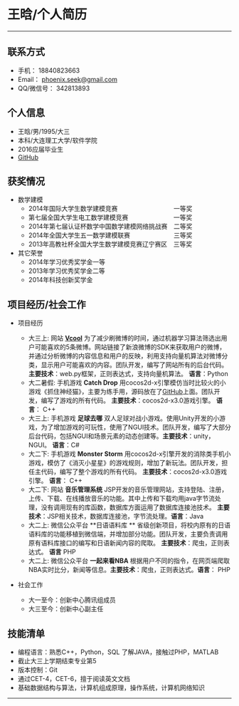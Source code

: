 # 王晗/个人简历

 

---
## 联系方式 ##

 - 手机： 18840823663
 - Email： phoenix.seek@gmail.com
 - QQ/微信号： 342813893

## 个人信息 ##

 - 王晗/男/1995/大三
 - 本科/大连理工大学/软件学院
 - 2016应届毕业生
 - [GitHub][1] 


## 获奖情况 ##

 - 数学建模
     - 2014年国际大学生数学建模竞赛&emsp;&emsp;&emsp;&emsp;&emsp;&emsp;&emsp;&emsp;&emsp;一等奖
     - 第七届全国大学生电工数学建模竞赛&emsp;&emsp;&emsp;&emsp;&emsp;&emsp;&emsp; 一等奖
     - 2014年第七届认证杯数学中国数学建模网络挑战赛&emsp;二等奖
     - 2014年全国大学生五一数学建模联赛&emsp;&emsp;&emsp;&emsp;&emsp;&emsp;&emsp;三等奖
     - 2013年高教社杯全国大学生数学建模竞赛辽宁赛区&emsp;三等奖
 - 其它荣誉
    - 2014年学习优秀奖学金一等
    - 2013年学习优秀奖学金二等
    - 2014年科技创新奖学金

## 项目经历/社会工作 ##
 - 项目经历
    - 大三上: 网站 **[Vcool][3]** 为了减少刷微博的时间，通过机器学习算法筛选出用户可能喜欢的5条微博。网站链接了新浪微博的SDK来获取用户的微博，并通过分析微博的内容信息和用户的反映，利用支持向量机算法对微博分类，显示用户可能喜欢的内容。团队开发，编写了网站所有的后台代码。**主要技术**：web.py框架，正则表达式，支持向量机算法。 **语言**：Python
    - 大二暑假: 手机游戏 **Catch Drop** 用cocos2d-x引擎模仿当时比较火的小游戏《抓住神经猫》，主要为练手用，源码放在了[GitHub][2]上面。团队开发，编写了游戏的所有代码。 **主要技术**：cocos2d-x3.0游戏引擎。 **语言**： C++
    - 大三上: 手机游戏 **足球去哪** 双人足球对战小游戏。使用Unity开发的小游戏，为了增加游戏的可玩性，使用了NGUI技术。团队开发，编写了大部分后台代码，包括NGUI和场景元素的动态创建等。**主要技术**：unity，NGUI。 **语言**：C#
    - 大二下: 手机游戏 **Monster Storm** 用cocos2d-x引擎开发的消除类手机小游戏，模仿了《消灭小星星》的游戏规则，增加了新玩法。团队开发，担任主代码，编写了整个游戏的所有代码。 **主要技术**：cocos2d-x3.0游戏引擎。 **语言**： C++
    - 大二下: 网站 **音乐管理系统** JSP开发的音乐管理网站，支持登陆、注册，上传、下载、在线播放音乐的功能。其中上传和下载均用java字节流处理，没有调用现有的库函数，数据库方面运用了数据库连接池技术。 **主要技术**：JSP相关技术，数据库连接池，字节流处理。**语言**：Java
    - 大二上: 微信公众平台 **日语语料库 ** 省级创新项目，将校内原有的日语语料库的功能移植到微信端，并增加部分功能。团队开发，主要负责调用原有语料库接口的编写和日语新闻内容的爬取。 **主要技术**：爬虫，正则表达式。 **语言** PHP
    - 大二上: 微信公众平台 **一起来看NBA** 根据用户不同的指令，在网页端爬取NBA实时比分，新闻等信息。**主要技术**：爬虫，正则表达式。**语言**： PHP

 - 社会工作
     - 大一至今：创新中心腾讯组成员
     - 大三至今：创新中心副主任

## 技能清单 ##

 - 编程语言：熟悉C++，Python，SQL 了解JAVA，接触过PHP，MATLAB
 - 截止大三上学期结束专业第5
 - 版本控制：Git
 - 通过CET-4，CET-6，擅于阅读英文文档
 - 基础数据结构与算法，计算机组成原理，操作系统，计算机网络知识

----------
     

     
 


  [1]: https://github.com/D-W-
  [2]: https://github.com/D-W-/Classes
  [3]: http://vcoool.sinaapp.com/
